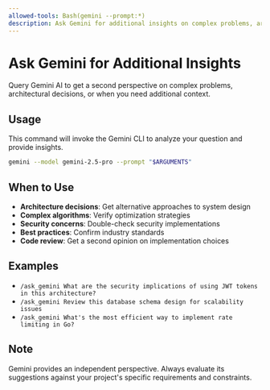 ```yaml
---
allowed-tools: Bash(gemini --prompt:*)
description: Ask Gemini for additional insights on complex problems, architectural decisions, or when you need additional context.
---
```


# Ask Gemini for Additional Insights

Query Gemini AI to get a second perspective on complex problems, architectural decisions, or when you need additional context.

## Usage

This command will invoke the Gemini CLI to analyze your question and provide insights.

```bash
gemini --model gemini-2.5-pro --prompt "$ARGUMENTS"
```

## When to Use

- **Architecture decisions**: Get alternative approaches to system design
- **Complex algorithms**: Verify optimization strategies
- **Security concerns**: Double-check security implementations
- **Best practices**: Confirm industry standards
- **Code review**: Get a second opinion on implementation choices

## Examples

- `/ask_gemini What are the security implications of using JWT tokens in this architecture?`
- `/ask_gemini Review this database schema design for scalability issues`
- `/ask_gemini What's the most efficient way to implement rate limiting in Go?`

## Note

Gemini provides an independent perspective. Always evaluate its suggestions against your project's specific requirements and constraints.

